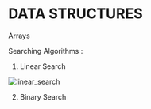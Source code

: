 # **DATA STRUCTURES**

Arrays

Searching Algorithms :
1. Linear Search 

![linear_search](https://user-images.githubusercontent.com/85002425/147288581-35cae12a-c960-4209-99a3-09b23872600e.gif)

2. Binary Search 
